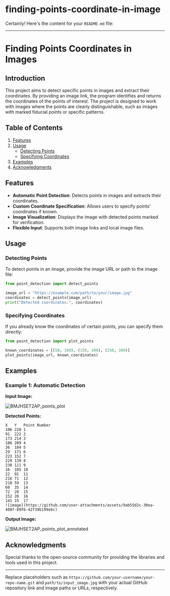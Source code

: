 # finding-points-coordinate-in-image

Certainly! Here's the content for your `README.md` file:

---

# Finding Points Coordinates in Images

## Introduction

This project aims to detect specific points in images and extract their coordinates. By providing an image link, the program identifies and returns the coordinates of the points of interest. The project is designed to work with images where the points are clearly distinguishable, such as images with marked fiducial points or specific patterns.

## Table of Contents

1. [Features](#features)
2. [Usage](#usage)
   - [Detecting Points](#detecting-points)
   - [Specifying Coordinates](#specifying-coordinates)
3. [Examples](#examples)
4. [Acknowledgments](#acknowledgments)

## Features

- **Automatic Point Detection**: Detects points in images and extracts their coordinates.
- **Custom Coordinate Specification**: Allows users to specify points' coordinates if known.
- **Image Visualization**: Displays the image with detected points marked for verification.
- **Flexible Input**: Supports both image links and local image files.



## Usage

### Detecting Points

To detect points in an image, provide the image URL or path to the image file:

```python
from point_detection import detect_points

image_url = "https://example.com/path/to/your/image.jpg"
coordinates = detect_points(image_url)
print("Detected coordinates:", coordinates)
```

### Specifying Coordinates

If you already know the coordinates of certain points, you can specify them directly:

```python
from point_detection import plot_points

known_coordinates = [(50, 100), (150, 200), (250, 300)]
plot_points(image_url, known_coordinates)
```

## Examples

### Example 1: Automatic Detection

**Input Image:**

![BMJHSET2AP_points_plot](https://github.com/user-attachments/assets/a9183eb4-b7d8-4c80-a011-fe3c97327f65)

**Detected Points:**

```
X	Y	Point Number
106	228	1
91	222	2
173	214	3
186	209	4
36	184	5
29	171	6
223	152	7
229	139	8
230	111	9
16	105	10
22	91	11
216	71	12
210	59	13
60	35	14
72	28	15
152	20	16
141	15	17
![image](https://github.com/user-attachments/assets/9ab55d2c-30ea-408f-89f6-42f39b199ebc)

```

**Output Image:**

![BMJHSET2AP_points_plot_annotated](https://github.com/user-attachments/assets/0f762134-819f-4010-b246-096b637f32a6)



## Acknowledgments

Special thanks to the open-source community for providing the libraries and tools used in this project.

---

Replace placeholders such as `https://github.com/your-username/your-repo-name.git` and `path/to/input_image.jpg` with your actual GitHub repository link and image paths or URLs, respectively.
